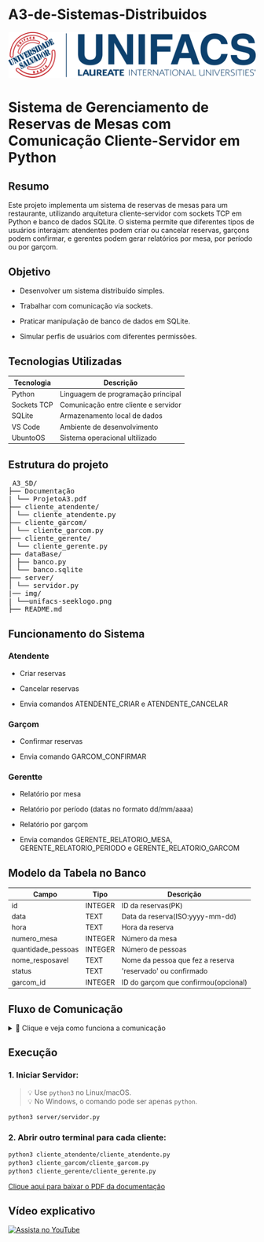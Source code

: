 # A3-de-Sistemas-Distribuidos
![unifacsLogo](img/unifacs-seeklogo.png) <br>

<h1> <b>Sistema de Gerenciamento de Reservas de Mesas com Comunicação Cliente-Servidor em Python</b> </h1>

<h2> <b>Resumo</b> </h2>

Este projeto implementa um sistema de reservas de mesas para um restaurante, utilizando arquitetura cliente-servidor com sockets TCP em Python e banco de dados SQLite. O sistema permite que diferentes tipos de usuários interajam: atendentes podem criar ou cancelar reservas, garçons podem confirmar, e gerentes podem gerar relatórios por mesa, por período ou por garçom.

<h2> <b>Objetivo</b> </h2>

* Desenvolver um sistema distribuído simples.

* Trabalhar com comunicação via sockets.

* Praticar manipulação de banco de dados em SQLite.

* Simular perfis de usuários com diferentes permissões.

<h2> <b>Tecnologias Utilizadas</b> </h2>

|Tecnologia  |Descrição                                 |
|------------|------------------------------------------|
|Python      |Linguagem de programação principal        |
|Sockets TCP |Comunicação entre cliente e servidor      |
|SQLite      |Armazenamento local de dados              |
|VS Code     |Ambiente de desenvolvimento               |
|UbuntoOS    |Sistema operacional ultilizado            |

<h2> <b>Estrutura do projeto</b> </h2>

<pre> A3_SD/
├── Documentação
| └── ProjetoA3.pdf
├── cliente_atendente/
│ └── cliente_atendente.py
├── cliente_garcom/
│ └── cliente_garcom.py
├── cliente_gerente/
│ └── cliente_gerente.py
├── dataBase/
│ ├── banco.py
│ └── banco.sqlite
├── server/
│ └── servidor.py
|── img/
| └──unifacs-seeklogo.png 
├── README.md </pre>

<h2> <b>Funcionamento do Sistema</b> </h2>

<h3><b>Atendente</b></h3>

* Criar reservas

* Cancelar reservas

* Envia comandos ATENDENTE_CRIAR e ATENDENTE_CANCELAR

<h3><b>Garçom</b></h3>

* Confirmar reservas

* Envia comando GARCOM_CONFIRMAR

<h3><b>Gerentte</b></h3>

* Relatório por mesa

* Relatório por período (datas no formato dd/mm/aaaa)

* Relatório por garçom

* Envia comandos GERENTE_RELATORIO_MESA, GERENTE_RELATORIO_PERIODO e GERENTE_RELATORIO_GARCOM


<h2> <b>Modelo da Tabela no Banco</b> </h2>

|Campo             |Tipo   |Descrição                           |
|------------------|-------|------------------------------------|
|id                |INTEGER|ID da reservas(PK)                  |
|data              |TEXT   |Data da reserva(ISO:yyyy-mm-dd)     |
|hora              |TEXT   |Hora da reserva                     |
|numero_mesa       |INTEGER|Número da mesa                      |
|quantidade_pessoas|INTEGER|Número de pessoas                   |
|nome_resposavel   |TEXT   |Nome da pessoa que fez a reserva    |
|status            |TEXT   |'reservado' ou confirmado           |
|garcom_id         |INTEGER|ID do garçom que confirmou(opcional)|


<h2> <b>Fluxo de Comunicação</b> </h2>

<details>
<summary>📡 Clique e veja como funciona a comunicação</summary>

```mermaid
sequenceDiagram
    Cliente->>Servidor: Envia comando com dados
    Servidor->>banco.py: processar_requisicao(comando)
    banco.py-->>Servidor: Retorna resposta
    Servidor-->>Cliente: Envia resposta via socket
```
</details>

<h2> <b>Execução</b> </h2>

<h3><b>1. Iniciar Servidor:</b></h3>

> 💡 Use `python3` no Linux/macOS.  
> 💡 No Windows, o comando pode ser apenas `python`.

```bash
python3 server/servidor.py
```

<h3><b>2. Abrir outro terminal para cada cliente:</b></h3>

```bash
python3 cliente_atendente/cliente_atendente.py
python3 cliente_garcom/cliente_garcom.py
python3 cliente_gerente/cliente_gerente.py
```

[Clique aqui para baixar o PDF da documentação](Documentação/ProjetoA3.pdf)

<h2> <b>Vídeo explicativo</b> </h2>

[![Assista no YouTube](https://img.youtube.com/vi/FSJ-6426Ih0/0.jpg)](https://www.youtube.com/watch?v=FSJ-6426Ih0)
